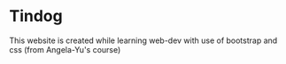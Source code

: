 # Tindog
This website is created while learning web-dev with use of bootstrap and css (from Angela-Yu's course)
